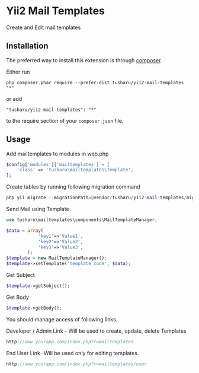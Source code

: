 Yii2 Mail Templates
===================
Create and Edit mail templates

Installation
------------

The preferred way to install this extension is through [composer](http://getcomposer.org/download/).

Either run

```
php composer.phar require --prefer-dist tusharu/yii2-mail-templates "*"
```

or add

```
"tusharu/yii2-mail-templates": "*"
```

to the require section of your `composer.json` file.


Usage
-----

Add mailtemplates to modules in web.php

```php
$config['modules']['mailtemplates'] = [
    'class' => 'tusharu\mailtemplates\Template',
];
```


Create tables by running following migration command

```php
php yii migrate --migrationPath=@vendor/tusharu/yii2-mail-templates/migrations/
```


Send Mail using Template

```php
use tusharu\mailtemplates\components\MailTemplateManager;

$data = array(
			'key1'=>'Value1',
			'key2'=>'Value2',
			'key3'=>'Value3',
		);
$template = new MailTemplateManager();
$template->setTemplate('template_code', $data);
```

Get Subject

```php
$template->getSubject();
```

Get Body

```php
$template->getBody();
```

You should manage access of following links.
 

Developer / Admin Link - Will be used to create, update, delete Templates
```php
http://www.yourapp.com/index.php?r=mailtemplates
```

End User Link -Will be used only for editing templates.
```php
http://www.yourapp.com/index.php?r=mailtemplates/user
```